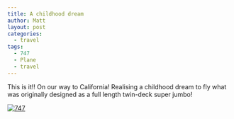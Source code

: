 ```yaml
---
title: A childhood dream
author: Matt
layout: post
categories:
  - travel
tags:
  - 747
  - Plane
  - travel
---
```

This is it!! On our way to California! Realising a childhood dream to fly what was originally designed as a full length twin-deck super jumbo!

<p class="attachement"><a href="{{ "20120329-112344.jpg" | image_path | cdn }}" title="747" rel="lightbox[940]"><img src="{{ "20120329-112344_r300.jpg" | image_path | cdn }}" alt="747" /></a></p>